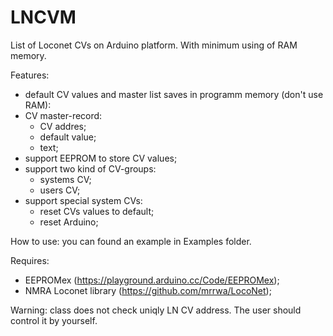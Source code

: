 # LNCVM

List of Loconet CVs on Arduino platform. With minimum using of RAM memory.

Features:
- default CV values and master list saves in programm memory (don't use RAM):
- CV master-record:
    * CV addres;
    * default value;
    * text;
- support EEPROM to store CV values;
- support two kind of CV-groups:
    * systems CV;
    * users CV;
- support special system CVs:
   * reset CVs values to default;
   * reset Arduino; 
   
How to use: you can found an example in Examples folder.

Requires: 
- EEPROMex (https://playground.arduino.cc/Code/EEPROMex);
- NMRA Loconet library (https://github.com/mrrwa/LocoNet);

Warning: class does not check uniqly LN CV address. The user should control it by yourself.
